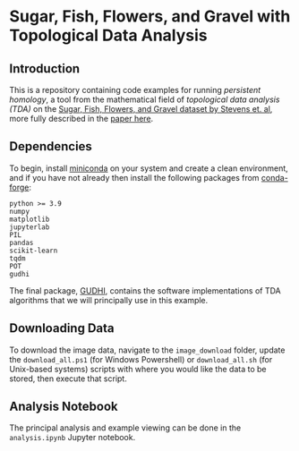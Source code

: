 # Sugar, Fish, Flowers, and Gravel with Topological Data Analysis

## Introduction

This is a repository containing code examples for running _persistent homology_, a tool from the mathematical field of _topological data analysis (TDA)_ on the [Sugar, Fish, Flowers, and Gravel dataset by Stevens et. al](https://github.com/raspstephan/sugar-flower-fish-or-gravel), more fully described in the [paper here](https://journals.ametsoc.org/view/journals/bams/101/11/bamsD190324.xml).

## Dependencies

To begin, install [miniconda](https://docs.conda.io/en/latest/miniconda.html) on your system and create a clean environment, and if you have not already then install the following packages from [conda-forge](https://conda-forge.org/):

```
python >= 3.9
numpy
matplotlib
jupyterlab
PIL
pandas
scikit-learn
tqdm
POT
gudhi
```

The final package, [GUDHI](https://gudhi.inria.fr/), contains the software implementations of TDA algorithms that we will principally use in this example.

## Downloading Data

To download the image data, navigate to the `image_download` folder, update the `download_all.ps1` (for Windows Powershell) or `download_all.sh` (for Unix-based systems) scripts with where you would like the data to be stored, then execute that script.

## Analysis Notebook

The principal analysis and example viewing can be done in the `analysis.ipynb` Jupyter notebook.